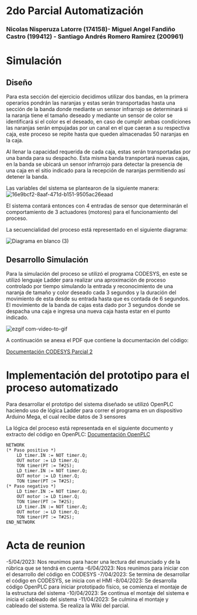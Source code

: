 # 2do Parcial Automatización
 ### Nicolas Nisperuza Latorre (174158)- Miguel Angel Fandiño Castro (199412) - Santiago Andrés Romero Ramírez (200961)
 
# Simulación

## Diseño
Para esta sección del ejercicio decidimos utilizar dos bandas, en la primera operarios pondrán las naranjas y estas serán transportadas hasta una sección de la banda donde mediante un sensor infrarrojo se determinará si la naranja tiene el tamaño deseado y mediante un sensor de color se identificará si el color es el deseado, en caso de cumplir ambas condiciones las naranjas serán empujadas por un canal en el que caeran a su respectiva caja, este proceso se repite hasta que queden almacenadas 50 naranjas en la caja.

Al llenar la capacidad requerida de cada caja, estas serán transportadas por una banda para su despacho. Esta misma banda transportará nuevas cajas, en la banda se ubicará un sensor infrarrojo para detectar la presencia de una caja en el sitio indicado para la recepción de naranjas permitiendo así detener la banda.

Las variables del sistema se plantearon de la siguiente manera:
![16e9bcf2-8aaf-471d-b151-9505ac26eaad](https://user-images.githubusercontent.com/62396718/231302437-eb145a08-faf0-4afc-ad25-b884c29fc35c.jpg)

El sistema contará entonces con 4 entradas de sensor que determinarán el comportamiento de 3 actuadores (motores) para el funcionamiento del proceso.

La secuencialidad del proceso está representado en el siguiente diagrama: 

![Diagrama en blanco (3)](https://user-images.githubusercontent.com/62396718/231302773-d1837249-9870-4fdd-a01f-57fd3283230a.png)


## Desarrollo Simulación

Para la simulación del proceso se utilizó el programa CODESYS, en este se utilizó lenguaje Ladder para realizar una aproximación de proceso controlado por tiempo simulando la entrada y reconocimiento de una naranja de tamaño y color deseado cada 3 segundos y la duración del movimiento de esta desde su entrada hasta que es contada de 6 segundos. El movimiento de la banda de cajas esta dado por 3 segundos donde se despacha una caja e ingresa una nueva caja hasta estar en el punto indicado. 

![ezgif com-video-to-gif](https://user-images.githubusercontent.com/62396718/231307768-92ebf427-f7a2-42e4-acb7-26e7e1d882c6.gif)


A continuación se anexa el PDF que contiene la documentación del código:

[Documentación CODESYS Parcial 2](https://github.com/Santarm11/2do-Parcial-Automatizaci-n/files/11205480/Parcial.2.Auto.pdf)


# Implementación del prototipo para el proceso automatizado

Para desarrollar el prototipo del sistema diseñado se utilizó OpenPLC haciendo uso de lógica Ladder para correr el programa en un dispositivo Arduino Mega, el cual recibe datos de 3 sensores 

La lógica del proceso está representada en el siguiente documento y extracto del código en OpenPLC: 
[Documentación OpenPLC](https://github.com/Santarm11/2do-Parcial-Automatizaci-n/files/11205637/paracialauto2OPLC.pdf)

```
NETWORK
(* Paso positivo *)
    LD timer.IN := NOT timer.Q;
    OUT motor := LD timer.Q;
    TON timer(PT := T#2S);
    LD timer.IN := NOT timer.Q;
    OUT motor := LD timer.Q;
    TON timer(PT := T#2S);
(* Paso negativo *)
    LD timer.IN := NOT timer.Q;
    OUT motor := LD timer.Q;
    TON timer(PT := T#2S);
    LD timer.IN := NOT timer.Q;
    OUT motor := LD timer.Q;
    TON timer(PT := T#2S);
END_NETWORK
```

# Acta de reunion

-5/04/2023: Nos reunimos para hacer una lectura del enunciado y de la rúbrica que se tendrá en cuenta
-6/04/2023: Nos reunimos para iniciar con el desarrollo del código en CODESYS
-7/04/2023: Se termina de desarrollar el código en CODESYS, se inicia con el HMI
-8/04/2023: Se desarrolla código OpenPLC para iniciar prototipado físico, se comienza el montaje de la estructura del sistema
-10/04/2023: Se continua el montaje del sistema e inicia el cableado del sistema
-11/04/2023: Se culmina el montaje y cableado del sistema. Se realiza la Wiki del parcial.

